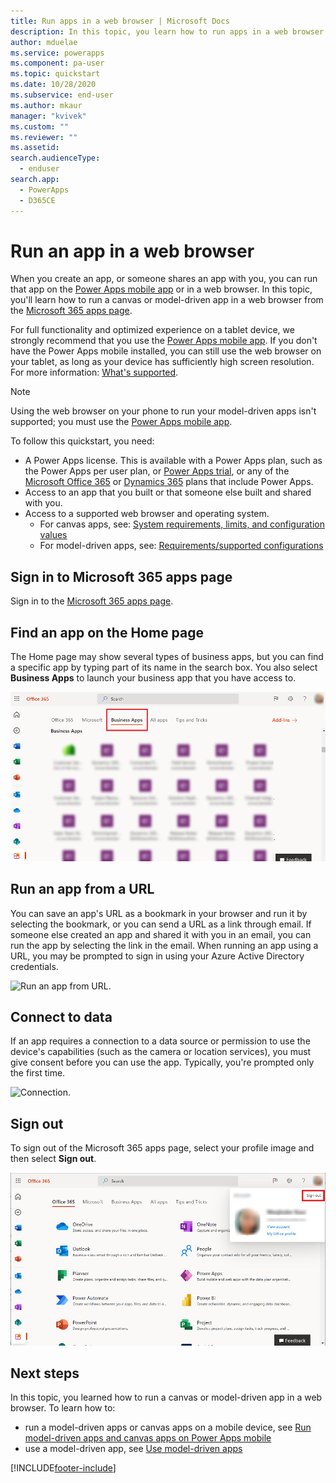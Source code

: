 ```yaml
---
title: Run apps in a web browser | Microsoft Docs
description: In this topic, you learn how to run apps in a web browser
author: mduelae
ms.service: powerapps
ms.component: pa-user
ms.topic: quickstart
ms.date: 10/28/2020
ms.subservice: end-user
ms.author: mkaur
manager: "kvivek"
ms.custom: ""
ms.reviewer: ""
ms.assetid: 
search.audienceType: 
  - enduser
search.app: 
  - PowerApps
  - D365CE
---
```


# Run an app in a web browser

When you create an app, or someone shares an app with you, you can run that app on the [Power Apps mobile app](../mobile/run-powerapps-on-mobile.md) or in a web browser. In this topic, you'll learn how to run a canvas or model-driven app in a web browser from the [Microsoft 365 apps page](https://www.office.com/apps?auth=2).

For full functionality and optimized experience on a tablet device, we strongly recommend that you use the [Power Apps mobile app](../mobile/run-powerapps-on-mobile.md). If you don't have the Power Apps mobile installed, you can still use the web browser on your tablet, as long as your device has sufficiently high screen resolution. For more information: [What's supported](../mobile/run-powerapps-on-mobile.md#supported-devices).

> [!NOTE]
> Using the web browser on your phone to run your model-driven apps isn't supported; you must use the [Power Apps mobile app](../mobile/run-powerapps-on-mobile.md).

To follow this quickstart, you need:
- A Power Apps license. This is available with a Power Apps plan, such as the Power Apps per user plan, or [Power Apps trial](../maker/signup-for-powerapps.md), or any of the [Microsoft Office 365](https://signup.microsoft.com/Signup?OfferId=467eab54-127b-42d3-b046-3844b860bebf&dl=O365_BUSINESS_PREMIUM&ali=1) or [Dynamics 365](https://dynamics.microsoft.com/pricing/) plans that include Power Apps.
- Access to an app that you built or that someone else built and shared with you.
- Access to a supported web browser and operating system.
   - For canvas apps, see: [System requirements, limits, and configuration values](../maker/canvas-apps/limits-and-config.md)
   - For model-driven apps, see: [Requirements/supported configurations](/power-platform/admin/online-requirements)


## Sign in to Microsoft 365 apps page
Sign in to the [Microsoft 365 apps page](https://www.office.com/apps?auth=2).

## Find an app on the Home page
The Home page may show several types of business apps, but you can find a specific app by typing part of its name in the search box. You also select **Business Apps** to launch your business app that you have access to.


![Busines Apps.](media/bussinessapps.png)



## Run an app from a URL
You can save an app's URL as a bookmark in your browser and run it by selecting the bookmark, or you can send a URL as a link through email. If someone else created an app and shared it with you in an email, you can run the app by selecting the link in the email. When running an app using a URL, you may be prompted to sign in using your Azure Active Directory credentials.

![Run an app from URL.](./media/run-app-browser/web-login.png)

## Connect to data
If an app requires a connection to a data source or permission to use the device's capabilities (such as the camera or location services), you must give consent before you can use the app. Typically, you're prompted only the first time.

![Connection.](./media/run-app-browser/app-connection.png)

## Sign out
To sign out of the Microsoft 365 apps page, select your profile image and then select **Sign out**.


![Sign out.](media/bussinessapps-2.png)

## Next steps
In this topic, you learned how to run a canvas or model-driven app in a web browser. To learn how to:
- run a model-driven apps or canvas apps on a mobile device, see [Run model-driven apps and canvas apps on Power Apps mobile](../mobile/run-powerapps-on-mobile.md)
- use a model-driven app, see [Use model-driven apps](use-model-driven-apps.md)



[!INCLUDE[footer-include](../includes/footer-banner.md)]